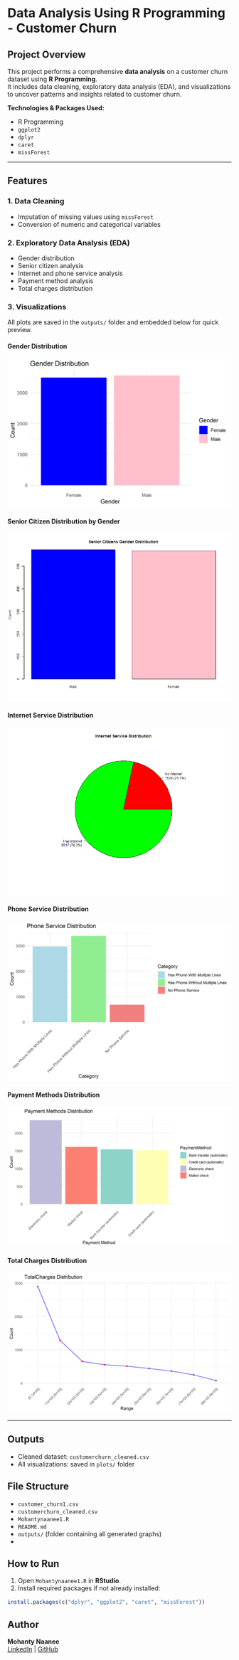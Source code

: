 # Data Analysis Using R Programming - Customer Churn

## Project Overview
This project performs a comprehensive **data analysis** on a customer churn dataset using **R Programming**.  
It includes data cleaning, exploratory data analysis (EDA), and visualizations to uncover patterns and insights related to customer churn.

**Technologies & Packages Used:**
- R Programming  
- `ggplot2`  
- `dplyr`  
- `caret`  
- `missForest`  

---

## Features

### 1. Data Cleaning
- Imputation of missing values using `missForest`  
- Conversion of numeric and categorical variables  

### 2. Exploratory Data Analysis (EDA)
- Gender distribution  
- Senior citizen analysis  
- Internet and phone service analysis  
- Payment method analysis  
- Total charges distribution  

### 3. Visualizations
All plots are saved in the `outputs/` folder and embedded below for quick preview.

#### Gender Distribution
![Gender Distribution](plots/gender_distribution.png)

#### Senior Citizen Distribution by Gender
![Senior Gender Distribution](plots/senior_gender_distribution.png)

#### Internet Service Distribution
![Internet Service Distribution](plots/internet_service_distribution.png)

#### Phone Service Distribution
![Phone Service Distribution](plots/phone_service_distribution.png)

#### Payment Methods Distribution
![Payment Methods Distribution](plots/payment_methods_distribution.png)

#### Total Charges Distribution
![Total Charges Distribution](plots/totalcharges_distribution.png)

---

## Outputs
- Cleaned dataset: `customerchurn_cleaned.csv`  
- All visualizations: saved in `plots/` folder  

## File Structure
- `customer_churn1.csv`
- `customerchurn_cleaned.csv`
- `Mohantynaanee1.R`
- `README.md`
- `outputs/` (folder containing all generated graphs)
- 



## How to Run
1. Open `Mohantynaanee1.R` in **RStudio**.
2. Install required packages if not already installed:
```R
install.packages(c("dplyr", "ggplot2", "caret", "missForest"))
```

## Author
**Mohanty Naanee**  
[LinkedIn](https://www.linkedin.com/in/MohantyNaanee) | [GitHub](https://github.com/MohantyNaanee)


